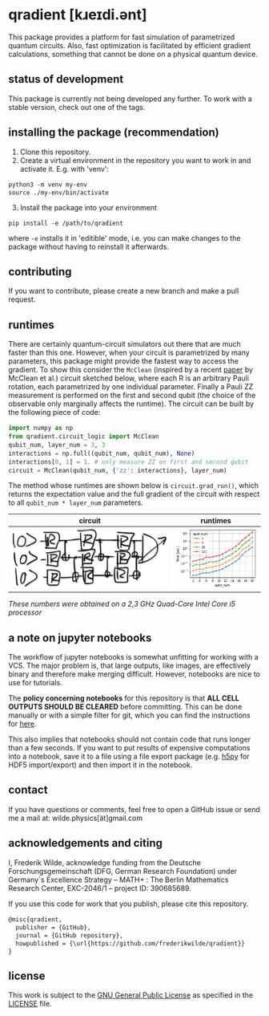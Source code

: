 # qradient [kɹeɪdi.ənt]
This package provides a platform for fast simulation of parametrized quantum circuits.
Also, fast optimization is facilitated by efficient gradient calculations, something that cannot be done on a physical quantum device.

## status of development
This package is currently not being developed any further. To work with a stable version, check out one of the tags.

## installing the package (recommendation)
1) Clone this repository.
2) Create a virtual environment in the repository you want to work in and activate it. E.g. with 'venv':
```
python3 -m venv my-env
source ./my-env/bin/activate
```
3) Install the package into your environment
```
pip install -e /path/to/qradient
```
where ```-e``` installs it in 'editible' mode, i.e. you can make changes to the package without having to reinstall it afterwards.

## contributing
If you want to contribute, please create a new branch and make a pull request.

## runtimes
There are certainly quantum-circuit simulators out there that are much faster than this one.
However, when your circuit is parametrized by many parameters, this package might provide the fastest way to access the gradient.
To show this consider the ```McClean``` (inspired by a recent [paper](https://www.nature.com/articles/s41467-018-07090-4) by McClean et al.) circuit sketched below, where each R is an arbitrary Pauli rotation, each parametrized by one individual parameter.
Finally a Pauli ZZ measurement is performed on the first and second qubit (the choice of the observable only marginally affects the runtime).
The circuit can be built by the following piece of code:
```python
import numpy as np
from qradient.circuit_logic import McClean
qubit_num, layer_num = 3, 3
interactions = np.full((qubit_num, qubit_num), None)
interactions[0, 1] = 1. # only measure ZZ on first and second qubit
circuit = McClean(qubit_num, {'zz': interactions}, layer_num)
```
The method whose runtimes are shown below is `circuit.grad_run()`, which returns the expectation value and the full gradient of the circuit with respect to all `qubit_num * layer_num` parameters.

| circuit | runtimes |
| ------- | -------- |
| ![McClean circuit](https://github.com/frederikwilde/qradient/blob/master/images/mcclean_sketch.png) | ![runtime diagram](https://github.com/frederikwilde/qradient/blob/master/images/timing.png) |

*These numbers were obtained on a 2,3 GHz Quad-Core Intel Core i5 processor*

## a note on jupyter notebooks
The workflow of jupyter notebooks is somewhat unfitting for working with a VCS.
The major problem is, that large outputs, like images, are effectively binary and therefore make merging difficult.
However, notebooks are nice to use for tutorials.

The **policy concerning notebooks** for this repository is that **ALL CELL OUTPUTS SHOULD BE CLEARED** before committing.
This can be done manually or with a simple filter for git, which you can find the instructions for [here](https://intoli.com/blog/jupyter-notebooks-git/).

This also implies that notebooks should not contain code that runs longer than a few seconds.
If you want to put results of expensive computations into a notebook, save it to a file using a file export package (e.g. [h5py](https://docs.h5py.org/en/stable/index.html) for HDF5 import/export) and then import it in the notebook.

## contact
If you have questions or comments, feel free to open a GitHub issue or send me a mail at: wilde.physics[ät]gmail.com

## acknowledgements and citing
I, Frederik Wilde, acknowledge funding from the Deutsche Forschungsgemeinschaft (DFG, German Research Foundation) under Germany´s Excellence Strategy – MATH+ : The Berlin Mathematics Research Center, EXC-2046/1 – project ID: 390685689.

If you use this code for work that you publish, please cite this repository.
```
@misc{qradient,
  publisher = {GitHub},
  journal = {GitHub repository},
  howpublished = {\url{https://github.com/frederikwilde/qradient}}
}
```

## license
This work is subject to the [GNU General Public License](https://www.gnu.org/licenses/gpl-3.0.txt) as specified in the [LICENSE](https://github.com/frederikwilde/qradient/blob/master/LICENSE) file.
